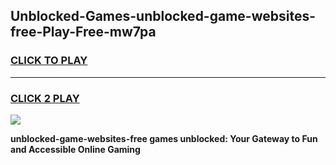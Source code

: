 
## Unblocked-Games-unblocked-game-websites-free-Play-Free-mw7pa
<h3>
<a href="https://premium76.site?title=unblocked-game-websites-free&ref=15A">CLICK TO PLAY</a></h3>
<hr>

<h3>
<a href="https://premium76.site?title=unblocked-game-websites-free&ref=15A">CLICK 2 PLAY</a>
  
</h3>

<a href="https://premium76.site?title=unblocked-game-websites-free&ref=15A"><img src="https://clearcache.store/games.png"></a>


**unblocked-game-websites-free games unblocked: Your Gateway to Fun and Accessible Online Gaming**
